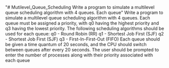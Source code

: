"# Mutilevel_Queue_Scheduling Write a program to simulate a multilevel queue scheduling algorithm with 4 queues. Each queue" 
Write a program to simulate a multilevel queue scheduling algorithm with 4 queues. Each queue
must be assigned a priority, with q0 having the highest priority and q3 having the lowest priority.
The following scheduling algorithms should be used for each queue:
q0 - Round Robin (RR)
q1 - Shortest Job First (SJF)
q2 - Shortest Job First (SJF)
q3 - First-In-First-Out (FIFO)
Each queue should be given a time quantum of 20 seconds, and the CPU should switch
between queues after every 20 seconds. The user should be prompted to enter the number of
processes along with their priority associated with each queue
